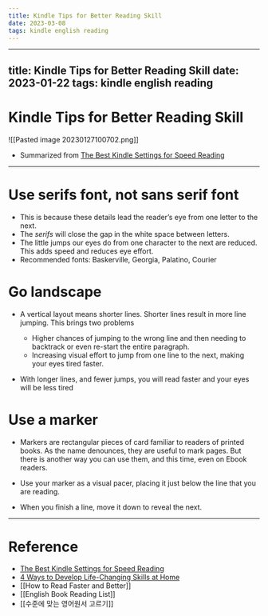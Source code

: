 ```yaml
---
title: Kindle Tips for Better Reading Skill
date: 2023-03-08
tags: kindle english reading
---
```


---
title: Kindle Tips for Better Reading Skill
date: 2023-01-22
tags: kindle english reading
---

# Kindle Tips for Better Reading Skill

![[Pasted image 20230127100702.png]]

- Summarized from [The Best Kindle Settings for Speed Reading](https://medium.com/the-ascent/the-best-kindle-settings-for-speed-reading-c4a28b8b5c6d)
---

# Use serifs font, not sans serif font

- This is because these details lead the reader’s eye from one letter to the next.
- The _serifs_ will close the gap in the white space between letters. 
- The little jumps our eyes do from one character to the next are reduced. This adds speed and reduces eye effort.
- Recommended fonts: Baskerville, Georgia, Palatino, Courier

# Go landscape

- A vertical layout means shorter lines. Shorter lines result in more line jumping. This brings two problems
	- Higher chances of jumping to the wrong line and then needing to backtrack or even re-start the entire paragraph.
	- Increasing visual effort to jump from one line to the next, making your eyes tired faster.

- With longer lines, and fewer jumps, you will read faster and your eyes will be less tired

# Use a marker

- Markers are rectangular pieces of card familiar to readers of printed books. As the name denounces, they are useful to mark pages. But there is another way you can use them, and this time, even on Ebook readers.

- Use your marker as a visual pacer, placing it just below the line that you are reading.

- When you finish a line, move it down to reveal the next.

---

# Reference

- [The Best Kindle Settings for Speed Reading](https://medium.com/the-ascent/the-best-kindle-settings-for-speed-reading-c4a28b8b5c6d)
- [4 Ways to Develop Life-Changing Skills at Home](https://medium.com/swap-language/4-ways-to-develop-life-changing-skills-at-home-72662b112b87)
- [[How to Read Faster and Better]]
- [[English Book Reading List]]
- [[수준에 맞는 영어원서 고르기]]